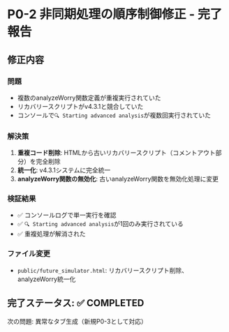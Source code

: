 # P0-2 非同期処理の順序制御修正 - 完了報告

## 修正内容

### 問題
- 複数のanalyzeWorry関数定義が重複実行されていた
- リカバリースクリプトがv4.3.1と競合していた
- コンソールで`🔍 Starting advanced analysis`が複数回実行されていた

### 解決策
1. **重複コード削除**: HTMLから古いリカバリースクリプト（コメントアウト部分）を完全削除
2. **統一化**: v4.3.1システムに完全統一
3. **analyzeWorry関数の無効化**: 古いanalyzeWorry関数を無効化処理に変更

### 検証結果
- ✅ コンソールログで単一実行を確認
- ✅ `🔍 Starting advanced analysis`が1回のみ実行されている
- ✅ 重複処理が解消された

### ファイル変更
- `public/future_simulator.html`: リカバリースクリプト削除、analyzeWorry統一化

## 完了ステータス: ✅ COMPLETED

次の問題: 異常なタブ生成（新規P0-3として対応）